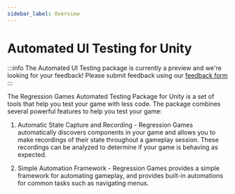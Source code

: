 ```yaml
---
sidebar_label: Overview
---
```


# Automated UI Testing for Unity

:::info
The Automated UI Testing package is currently a preview and we're looking for your feedback!
Please submit feedback using our [feedback form](https://d7y6yysps34.typeform.com/to/o8U6FGtO)
:::

The Regression Games Automated Testing Package for Unity is a set of tools that help you test your game with less code. The package combines several powerful features to help you test your game:

1. Automatic State Capture and Recording - Regression Games automatically discovers components in your game and allows you to make recordings of their state throughout a gameplay session. These recordings can be analyzed to determine if your game is behaving as expected.

1. Simple Automation Framework - Regression Games provides a simple framework for automating gameplay, and provides built-in automations for common tasks such as navigating menus.